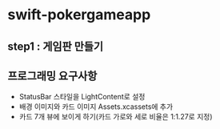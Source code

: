 # swift-pokergameapp

## step1 : 게임판 만들기 
## 프로그래밍 요구사항 

* StatusBar 스타일을 LightContent로 설정 
* 배경 이미지와 카드 이미지 Assets.xcassets에 추가
* 카드 7개 뷰에 보이게 하기(카드 가로와 세로 비율은 1:1.27로 지정) 

